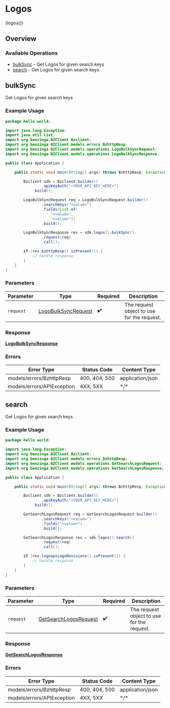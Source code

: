 # Logos
(*logos()*)

## Overview

### Available Operations

* [bulkSync](#bulksync) - Get Logos for given search keys
* [search](#search) - Get Logos for given search keys

## bulkSync

Get Logos for given search keys

### Example Usage

```java
package hello.world;

import java.lang.Exception;
import java.util.List;
import org.benzinga.BZClient.Bzclient;
import org.benzinga.BZClient.models.errors.BzhttpResp;
import org.benzinga.BZClient.models.operations.LogoBulkSyncRequest;
import org.benzinga.BZClient.models.operations.LogoBulkSyncResponse;

public class Application {

    public static void main(String[] args) throws BzhttpResp, Exception {

        Bzclient sdk = Bzclient.builder()
                .apiKeyAuth("<YOUR_API_KEY_HERE>")
            .build();

        LogoBulkSyncRequest req = LogoBulkSyncRequest.builder()
                .searchKeys("<value>")
                .fields(List.of(
                    "<value>",
                    "<value>"))
                .build();

        LogoBulkSyncResponse res = sdk.logos().bulkSync()
                .request(req)
                .call();

        if (res.bzhttpResp().isPresent()) {
            // handle response
        }
    }
}
```

### Parameters

| Parameter                                                             | Type                                                                  | Required                                                              | Description                                                           |
| --------------------------------------------------------------------- | --------------------------------------------------------------------- | --------------------------------------------------------------------- | --------------------------------------------------------------------- |
| `request`                                                             | [LogoBulkSyncRequest](../../models/operations/LogoBulkSyncRequest.md) | :heavy_check_mark:                                                    | The request object to use for the request.                            |

### Response

**[LogoBulkSyncResponse](../../models/operations/LogoBulkSyncResponse.md)**

### Errors

| Error Type                 | Status Code                | Content Type               |
| -------------------------- | -------------------------- | -------------------------- |
| models/errors/BzhttpResp   | 400, 404, 500              | application/json           |
| models/errors/APIException | 4XX, 5XX                   | \*/\*                      |

## search

Get Logos for given search keys

### Example Usage

```java
package hello.world;

import java.lang.Exception;
import org.benzinga.BZClient.Bzclient;
import org.benzinga.BZClient.models.errors.BzhttpResp;
import org.benzinga.BZClient.models.operations.GetSearchLogosRequest;
import org.benzinga.BZClient.models.operations.GetSearchLogosResponse;

public class Application {

    public static void main(String[] args) throws BzhttpResp, Exception {

        Bzclient sdk = Bzclient.builder()
                .apiKeyAuth("<YOUR_API_KEY_HERE>")
            .build();

        GetSearchLogosRequest req = GetSearchLogosRequest.builder()
                .searchKeys("<value>")
                .fields("<value>")
                .build();

        GetSearchLogosResponse res = sdk.logos().search()
                .request(req)
                .call();

        if (res.logoapiLogoRevisions().isPresent()) {
            // handle response
        }
    }
}
```

### Parameters

| Parameter                                                                 | Type                                                                      | Required                                                                  | Description                                                               |
| ------------------------------------------------------------------------- | ------------------------------------------------------------------------- | ------------------------------------------------------------------------- | ------------------------------------------------------------------------- |
| `request`                                                                 | [GetSearchLogosRequest](../../models/operations/GetSearchLogosRequest.md) | :heavy_check_mark:                                                        | The request object to use for the request.                                |

### Response

**[GetSearchLogosResponse](../../models/operations/GetSearchLogosResponse.md)**

### Errors

| Error Type                 | Status Code                | Content Type               |
| -------------------------- | -------------------------- | -------------------------- |
| models/errors/BzhttpResp   | 400, 404, 500              | application/json           |
| models/errors/APIException | 4XX, 5XX                   | \*/\*                      |